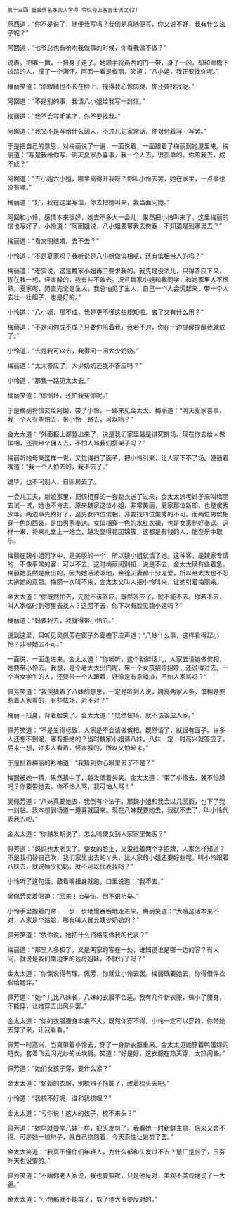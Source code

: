     第十五回 盛会伴名姝夫人学得 令仪夸上客吉士诱之(2) 

   燕西道：“你不是说了，随便我写吗？我倒是真随便写，你又说不好，我有什么法子呢？”

   阿囡道：“七爷总也有吩咐我做事的时候，你看我做不做？”

   说着，把嘴一撇，一扭身子走了。她顺手将燕西的门一带，身子一闪，却和廊檐下过路的人，撞了一个满怀。阿囡一看是梅丽，笑道：“八小姐，我正要找你呢。”

   梅丽笑道：“你眼睛也不长在脸上，撞得我心惊肉跳，你还要找我呢。”

   阿囡道：“不是别的事，我请八小姐给我写一封信。”

   梅丽道：“我不会写毛笔字，你不要找我。”

   阿囡道：“我又不是写给什么阔人，不过几句家常话，你对付着写一写罢。”

   于是把自己的意思，对梅丽说了一遍，一面说着，一面跟着了梅丽到她屋里来。梅丽道：“写是我给你写，明天夏家办喜事，我一个人去，很孤单的，你陪我去，成不成？”

   阿囡道：“五小姐六小姐，哪里离得开我呀？你叫小怜去罢，她在家里，一点事也没有哩。”

   梅丽道：“好，我在这里写信，你去把她叫来，我当面问她。”

   阿囡和小怜，感情本来很好，她去不多大一会儿，果然把小怜叫来了。这里梅丽的信也写好了。小怜道：“阿囡姐说，八小姐要带我去做客，不知道是到哪里去？”

   梅丽道：“看文明结婚。去不去？”

   小怜道：“不是夏家吗？我听说是八小姐做傧相呢，还有傧相带人的吗？”

   梅丽道：“老实说，这是魏家小姐再三要求我的。我先是没法儿，只得答应下来，现在我一想，怪害臊的，我有些不敢去。况且魏家小姐和我同学，和她家里人不很熟。夏家呢，简直完全是生人，我总怕见了生人，自己一个人会慌起来，带一个人去壮一壮胆子，也是好的。”

   小怜道：“八小姐，那不成，我是更不懂这些规矩啦。去了又有什么用？”

   梅丽道：“不是问你成不成？只要你陪着我，我若不对，你在一边提醒提醒我就成了。”

   小怜道：“去是我可以去，我得问一问大少奶奶。”

   梅丽道：“太太答应了，大少奶奶还能不答应吗？”

   小怜道：“那我一路见太太去。”

   梅丽笑道：“你倒坏，还怕我冤你呢。”

   于是梅丽将信交给阿囡，带了小怜，一路来见金太太。梅丽道：“明天夏家喜事，我一个人有些怕去，带小怜一路去，可以吗？”

   金太太道：“外面报上都登出来了，说是我们家里最是讲究排场。现在你去给人做傧相，还要带个佣人去，不怕人骂我们搭架子吗？”

   梅丽听她母亲这样一说，又觉得扫了面子，把小怜引来，让人家下不了场。便鼓着嘴道：“我一个人怕去的，我不去了。”

   说毕，也不问别人，自回房去了。

   一会儿工夫，新娘家里，把傧相穿的一套新衣送了过来，金太太派老妈子来叫梅丽去试一试，她也不肯去。原来魏家这位小姐，非常美丽，夏家那位新郎，也是俊秀少年。两边事先约好了，这男女四位傧相，非要找四位俊秀的不可。而两位男傧相穿一色的西装，是由男家奉送。女傧相穿一色的水红衣裙，也是女家制好奉送。这样一来，将来礼堂上一站立，越发显得花团锦簇，这都是有钱的人，能在乐中取乐。

   梅丽在魏小姐同学中，是美丽的一个，所以魏小姐就请了她。这种客，是魏家专请的，不像平常的客，可以不去。这时梅丽闹别扭，说是不去，金太太确有些着急。梅丽她虽然是庶出的，因为她活泼泼地，金铨夫妻都十分宠爱，所以金太太也不忍太拂她的意思。梅丽一次叫不来，金太太又叫人把小怜叫来，让她引着梅丽来。

   金太太道：“你既然怕去，先就不该答应。既然答应了，就不能不去。你若不去，叫人家临时到哪里去找人？这回不去，你下次有脸见魏小姐吗？”

   梅丽道：“妈要我去，我就得带小怜去。”

   说到这里，只听见吴佩芳在窗子外廊檐下应声道：“八妹什么事，这样看得起小怜？非带她去不可。”

   一面说，一面走进来。金太太道：“你听听，这个新鲜话儿，人家去请她做傧相，她要带小怜去。我想，是个老太太出门呢，带一个女孩招呼招呼，还说得过去。一个当女学生的人，还要带一个人跟着，好像是有意铺排，不怕人家骂吗？”

   佩芳笑道：“我倒猜着了八妹的意思，一定是听到人说，魏夏两家人多，傧相是要惹着人家看的，有些怯场，对不对？”

   梅丽一扭身，背着脸笑了。金太太道：“既然怯场，就不该答应人家。”

   佩芳笑道：“不是生得标致，人家是不会请做傧相。既然请了，就很有面子。许多人还想不到呢，哪有拒绝的？当时魏家小姐请八妹，八妹一定一时高兴就答应了，后来一想，许多人看着，怪害臊的，所以又怕起来。”

   于是扯着梅丽的衫袖道：“我猜到你心眼里去了不是？”

   梅丽被她一猜，果然猜中了，越发低着头笑。金太太道：“带了小怜去，就不怕臊吗？你要带她去，你不怕人骂，我可怕人骂！”

   吴佩芳道：“八妹真要她去，我倒有个法子。那魏小姐和我会过几回面，也下了我一封帖。我本想到场道一道喜就回来。现在八妹既要她去，我就不去了，叫小怜代表我去吧。”

   金太太道：“你越发胡说了，怎么叫使女到人家家里做客？”

   佩芳道：“妈妈也太老实了。使女的脸上，又没挂着两个字招牌，人家怎样知道？不是我们替自己吹，我们家里出去的丫头，比人家的小姐还要好些呢。叫小怜跟着八妹去，就说姨少奶奶，就不可以代表我吗？”

   小怜听了这句话，鼓着嘴扭身就跑，口里说道：“我不去。”

   吴佩芳笑着喝道：“回来！抬举你，倒不识抬举。”

   小怜手里握着门帘，一步一步地慢吞吞地走进来。梅丽笑道：“大嫂这话本来不对，人家是个姑娘，哪有叫人冒充姨少奶奶的？”

   佩芳笑道：“依你说，她把什么资格来做我的代表？”

   梅丽道：“那里人多极了，又是两家的客在一处，谁知道谁是哪一边的客？有人问，就说是我们南边来的远房姐妹，不就行了吗？”

   金太太道：“你倒说得有理。佩芳，你就让小怜去罢。梅丽既要她去，你得借件衣服给她穿。”

   佩芳道：“她个儿比八妹长，八妹的衣服不合适。我有几件新衣服，做小了腰身，不能穿，让她穿去出风头罢。”

   金太太道：“你的衣服腰身本来不大。既然你穿不得，小怜一定可以穿的，你带她去穿了来，让我看看。”

   佩芳一时高兴，当真带着小怜去，穿了一身新衣服重来。金太太见她穿着鸭蛋绿的短衣，套着飞云闪光纱的长坎肩。笑道：“好是好，这衣服在热天穿，太热闹些。”

   佩芳道：“她们女孩子穿，要什么紧？”

   金太太道：“崭新的衣服，别梳辫子拖脏了，改着梳头去吧。”

   小怜道：“我梳不好呢，谁和我梳哩？”

   金太太道：“亏你说！这大的孩子，梳不来头？”

   佩芳道：“她早就要学八妹一样，把头发剪了。我看她一时新鲜主意，后来又舍不得。可是她一梳辫子，就自己抱怨着，今天索性让她剪了罢。”

   金太太笑道：“我真不懂你们年轻人，为什么都和头发过不去？慧厂是剪了，玉芬昨天也说要剪。”

   佩芳笑道：“不瞒你老人家说，我也要剪呢，只是他反对，美观不美观地说了一大遍。”

   金太太道：“小怜那就不能剪了，剪了他大爷要反对的。”

